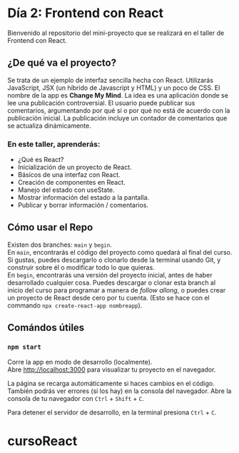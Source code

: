 # Día 2: Frontend con React
Bienvenido al repositorio del mini-proyecto que se realizará en el taller de Frontend con React.

## ¿De qué va el proyecto?
Se trata de un ejemplo de interfaz sencilla hecha con React.
Utilizarás JavaScript, JSX (un híbrido de Javascript y HTML) y un poco de CSS.
El nombre de la app es **Change My Mind**.
La idea es una aplicación donde se lee una publicación controversial. El usuario puede publicar sus comentarios,
argumentando por qué sí o por qué no está de acuerdo con la publicación inicial. La publicación incluye un contador de comentarios que se actualiza dinámicamente.

### En este taller, aprenderás:
- ¿Qué es React?
- Inicialización de un proyecto de React.
- Básicos de una interfaz con React.
- Creación de componentes en React.  
- Manejo del estado con useState.  
- Mostrar información del estado a la pantalla.  
- Publicar y borrar información / comentarios.  

## Cómo usar el Repo
Existen dos branches: `main` y `begin`.   
En `main`, encontrarás el código del proyecto como quedará al final del curso. Si gustas, puedes descargarlo o clonarlo desde la terminal usando Git, y construir sobre él o modificar todo lo que quieras.  
En `begin`, encontrarás una versión del proyecto inicial, antes de haber desarrollado cualquier cosa. Puedes descargar o clonar esta branch al inicio del curso para programar a manera de _follow allong_, o puedes crear un proyecto de React desde cero por tu cuenta. (Esto se hace con el commando `npx create-react-app nombreapp`).  

## Comándos útiles
### `npm start`

Corre la app en modo de desarrollo (localmente).\
Abre [http://localhost:3000](http://localhost:3000) para visualizar tu proyecto en el navegador.

La página se recarga automáticamente si haces cambios en el código.\
También podrás ver errores (si los hay) en la consola del navegador. Abre la consola de tu navegador con `Ctrl` + `Shift` + `C`.

Para detener el servidor de desarrollo, en la terminal presiona `Ctrl` + `C`.

# cursoReact
